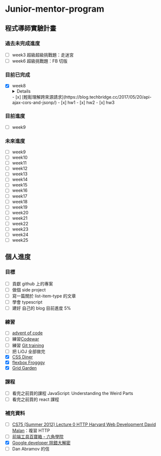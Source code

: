 # Junior-mentor-program

## 程式導師實驗計畫

### 過去未完成進度

- [ ] week3 超級超級挑戰題：走迷宮
- [ ] week6 超級挑戰題：FB 切版

### 目前已完成

- [x] week8
    <details>
    - P1 你知道什麼是 API  
    - P1 你知道什麼是 Ajax  
    - P1 你知道從網頁前端呼叫 API 與在自己電腦上寫程式呼叫的差異  
    - P1 你知道什麼是同源政策（Same-origin policy）  
    - P1 你知道如何存取跨網域的資源（CORS）  
    - P1 你知道什麼是 JSON  
    - P2 你知道什麼是 JSONP 及其原理  
    </details>  
    - [x] [輕鬆理解跨來源請求](https://blog.techbridge.cc/2017/05/20/api-ajax-cors-and-jsonp/)  
    - [x] hw1  
    - [x] hw2  
    - [x] hw3  
### 目前進度
- [ ] week9 
### 未來進度

- [ ] week9
- [ ] week10
- [ ] week11
- [ ] week12
- [ ] week13
- [ ] week14
- [ ] week15
- [ ] week16
- [ ] week17
- [ ] week18
- [ ] week19
- [ ] week20
- [ ] week21
- [ ] week22
- [ ] week23
- [ ] week24
- [ ] week25

## 個人進度

### 目標

- [ ] 貢獻 github 上的專案
- [ ] 做個 side project
- [ ] 寫一篇關於 list-item-type 的文章
- [ ] 學會 typescript
- [ ] 建好 自己的 blog
    目前進度 5%

### 練習

- [ ] [advent of code](https://adventofcode.com/)
- [ ] 練習[Codewar](https://www.codewars.com/dashboard)
- [ ] 練習 [Git training](https://learngitbranching.js.org/?locale=zh_TW)
- [ ] 把 LiOJ 全部做完
- [x] [CSS Diner](https://flukeout.github.io/)
- [x] [flexbox Frogggy](http://flexboxfroggy.com/)
- [x] [Grid Garden](https://cssgridgarden.com/)

### 課程

- [ ] 看完之前買的課程 JavaScript: Understanding the Weird Parts
- [ ] 看完之前買的 react 課程

### 補充資料

- [ ] [CS75 (Summer 2012) Lecture 0 HTTP Harvard Web Development David Malan](https://www.youtube.com/watch?v=8KuO4r5CHjM)：複習 HTTP
- [ ] [前端工具百寶箱 - 六角學院](https://ithelp.ithome.com.tw/articles/10207997)
- [x] [Google developer 除錯大解密](https://www.udemy.com/course/chrome-devtools/)
- [ ] Dan Abramov 的信
